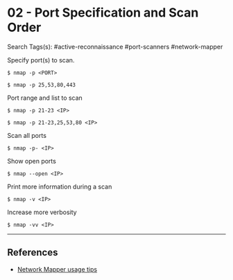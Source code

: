 # 02 - Port Specification and Scan Order

Search Tags(s): #active-reconnaissance #port-scanners #network-mapper

Specify port(s) to scan.

```
$ nmap -p <PORT>

$ nmap -p 25,53,80,443
```

Port range and list to scan

```
$ nmap -p 21-23 <IP>

$ nmap -p 21-23,25,53,80 <IP>
```

Scan all ports

```
$ nmap -p- <IP>
```

Show open ports

```
$ nmap --open <IP>
```

Print more information during a scan

```
$ nmap -v <IP>
```

Increase more verbosity

```
$ nmap -vv <IP>
```

---
## References

- [Network Mapper usage tips](https://miloserdov.org/?p=3639)